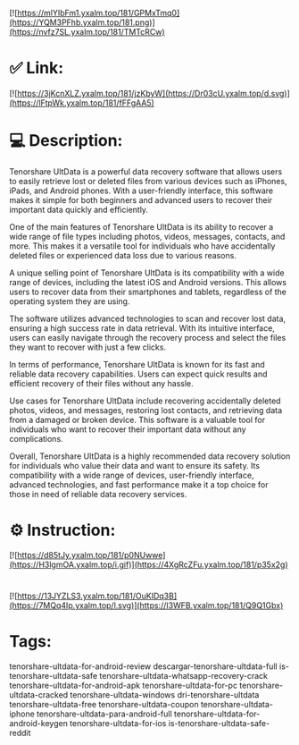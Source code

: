 [![https://mlYIbFm1.yxalm.top/181/GPMxTmq0](https://YQM3PFhb.yxalm.top/181.png)](https://nvfz7SL.yxalm.top/181/TMTcRCw)
# ✅ Link:
[![https://3jKcnXLZ.yxalm.top/181/jzKbyW](https://Dr03cU.yxalm.top/d.svg)](https://lFtpWk.yxalm.top/181/fFFgAA5)
# 💻 Description:
Tenorshare UltData is a powerful data recovery software that allows users to easily retrieve lost or deleted files from various devices such as iPhones, iPads, and Android phones. With a user-friendly interface, this software makes it simple for both beginners and advanced users to recover their important data quickly and efficiently.

One of the main features of Tenorshare UltData is its ability to recover a wide range of file types including photos, videos, messages, contacts, and more. This makes it a versatile tool for individuals who have accidentally deleted files or experienced data loss due to various reasons.

A unique selling point of Tenorshare UltData is its compatibility with a wide range of devices, including the latest iOS and Android versions. This allows users to recover data from their smartphones and tablets, regardless of the operating system they are using.

The software utilizes advanced technologies to scan and recover lost data, ensuring a high success rate in data retrieval. With its intuitive interface, users can easily navigate through the recovery process and select the files they want to recover with just a few clicks.

In terms of performance, Tenorshare UltData is known for its fast and reliable data recovery capabilities. Users can expect quick results and efficient recovery of their files without any hassle.

Use cases for Tenorshare UltData include recovering accidentally deleted photos, videos, and messages, restoring lost contacts, and retrieving data from a damaged or broken device. This software is a valuable tool for individuals who want to recover their important data without any complications.

Overall, Tenorshare UltData is a highly recommended data recovery solution for individuals who value their data and want to ensure its safety. Its compatibility with a wide range of devices, user-friendly interface, advanced technologies, and fast performance make it a top choice for those in need of reliable data recovery services.

# ⚙️ Instruction:
[![https://d85tJy.yxalm.top/181/p0NUwwe](https://H3lgmOA.yxalm.top/i.gif)](https://4XgRcZFu.yxalm.top/181/p35x2g)
#
[![https://13JYZLS3.yxalm.top/181/OuKIDq3B](https://7MQq4Ip.yxalm.top/l.svg)](https://I3WFB.yxalm.top/181/Q9Q1Gbx)
# Tags:
tenorshare-ultdata-for-android-review descargar-tenorshare-ultdata-full is-tenorshare-ultdata-safe tenorshare-ultdata-whatsapp-recovery-crack tenorshare-ultdata-for-android-apk tenorshare-ultdata-for-pc tenorshare-ultdata-cracked tenorshare-ultdata-windows dri-tenorshare-ultdata tenorshare-ultdata-free tenorshare-ultdata-coupon tenorshare-ultdata-iphone tenorshare-ultdata-para-android-full tenorshare-ultdata-for-android-keygen tenorshare-ultdata-for-ios is-tenorshare-ultdata-safe-reddit





